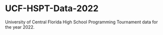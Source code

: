 # UCF-HSPT-Data-2022
University of Central Florida High School Programming Tournament data for the year 2022.
